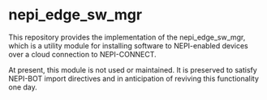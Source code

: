 <!--
NEPI Dual-Use License
Project: nepi_edge_sw_mgr

This license applies to any user of NEPI Engine software

Copyright (C) 2023 Numurus, LLC <https://www.numurus.com>
see https://github.com/numurus-nepi/nepi_edge_sw_mgr_

This software is dual-licensed under the terms of either a NEPI software developer license
or a NEPI software commercial license.

The terms of both the NEPI software developer and commercial licenses
can be found at: www.numurus.com/licensing-nepi-engine

Redistributions in source code must retain this top-level comment block.
Plagiarizing this software to sidestep the license obligations is illegal.

Contact Information:
====================
- https://www.numurus.com/licensing-nepi-engine
- mailto:nepi@numurus.com

-->
# nepi_edge_sw_mgr #
This repository provides the implementation of the nepi_edge_sw_mgr, which is a utility module for installing software to NEPI-enabled devices over a cloud connection to NEPI-CONNECT.

At present, this module is not used or maintained. It is preserved to satisfy NEPI-BOT import directives and in anticipation of reviving this functionality one day.